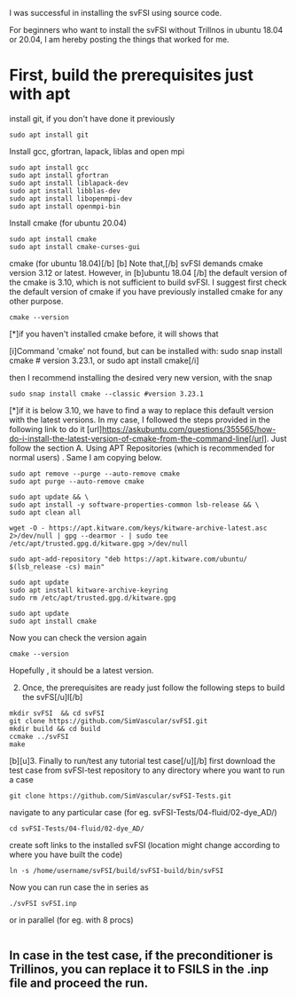 I was successful in installing the svFSI using source code.

For beginners who want to install the svFSI without Trillnos in ubuntu 18.04 or 20.04, I am hereby posting the things that worked for me.
# First, build the prerequisites just with apt
install git, if you don't have done it previously
```
sudo apt install git
```
Install gcc, gfortran, lapack, liblas and open mpi
```
sudo apt install gcc
sudo apt install gfortran
sudo apt install liblapack-dev
sudo apt install libblas-dev
sudo apt install libopenmpi-dev
sudo apt install openmpi-bin
```
Install cmake (for ubuntu 20.04)
```
sudo apt install cmake
sudo apt install cmake-curses-gui
```
cmake (for ubuntu 18.04)[/b]
[b] Note that,[/b] svFSI demands cmake version 3.12 or latest. However, in [b]ubuntu 18.04 [/b] the default version of the cmake is 3.10, which is not sufficient to build svFSI. I suggest first check the default version of cmake if you have previously installed cmake for any other purpose. 
```
cmake --version
```
[*]if you haven't installed cmake before, it will shows that 

[i]Command 'cmake' not found, but can be installed with:
sudo snap install cmake  # version 3.23.1, or
sudo apt  install cmake[/i]

 then I recommend installing the desired very new version, with the snap
```
sudo snap install cmake --classic #version 3.23.1
```


[*]if it is below 3.10, we have to find a  way to replace this default version with the latest versions. In my case, I followed the steps provided in the following link to do it [url]https://askubuntu.com/questions/355565/how-do-i-install-the-latest-version-of-cmake-from-the-command-line[/url]. Just follow the section A. Using APT Repositories (which is recommended for normal users) . Same I am copying below.
```
sudo apt remove --purge --auto-remove cmake
sudo apt purge --auto-remove cmake
```
```
sudo apt update && \
sudo apt install -y software-properties-common lsb-release && \
sudo apt clean all
```
```
wget -O - https://apt.kitware.com/keys/kitware-archive-latest.asc 2>/dev/null | gpg --dearmor - | sudo tee /etc/apt/trusted.gpg.d/kitware.gpg >/dev/null
```
```
sudo apt-add-repository "deb https://apt.kitware.com/ubuntu/ $(lsb_release -cs) main"
```
```
sudo apt update
sudo apt install kitware-archive-keyring
sudo rm /etc/apt/trusted.gpg.d/kitware.gpg
```
```
sudo apt update
sudo apt install cmake
```
 Now you can check the version again
```
cmake --version
```
Hopefully , it should be a latest version.

2. Once, the prerequisites are ready just follow the following steps to build the svFS[/u]I[/b]
```
mkdir svFSI  && cd svFSI
git clone https://github.com/SimVascular/svFSI.git
mkdir build && cd build
ccmake ../svFSI
make
```
[b][u]3. Finally to run/test any tutorial test case[/u][/b]
first download the test case from svFSI-test repository to any directory where you want to  run a case
```
git clone https://github.com/SimVascular/svFSI-Tests.git
```
navigate to any particular case (for eg. svFSI-Tests/04-fluid/02-dye_AD/)
```
cd svFSI-Tests/04-fluid/02-dye_AD/
```
create soft links to the  installed svFSI (location might change according to where you have built the code)
```
ln -s /home/username/svFSI/build/svFSI-build/bin/svFSI
```
Now you can run case the in series as
```
./svFSI svFSI.inp
```
or in parallel (for eg. with 8 procs)
```mpirun -np 8 ./svFSI svFSI.inp
```
**In case in the test case, if the preconditioner is Trillinos, you can replace it to FSILS in the .inp file and proceed the run.**
------------------------------------------------------------------------------------------------------
